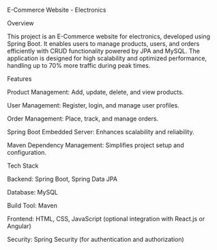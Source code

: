 E-Commerce Website - Electronics

Overview

This project is an E-Commerce website for electronics, developed using Spring Boot. It enables users to manage products, users, and orders efficiently with CRUD functionality powered by JPA and MySQL. The application is designed for high scalability and optimized performance, handling up to 70% more traffic during peak times.

Features

  Product Management: Add, update, delete, and view products.

  User Management: Register, login, and manage user profiles.

  Order Management: Place, track, and manage orders.

  Spring Boot Embedded Server: Enhances scalability and reliability.

  Maven Dependency Management: Simplifies project setup and configuration.

Tech Stack

  Backend: Spring Boot, Spring Data JPA

  Database: MySQL

Build Tool: Maven

  Frontend: HTML, CSS, JavaScript (optional integration with React.js or Angular)

  Security: Spring Security (for authentication and authorization)
